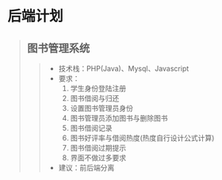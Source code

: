 # 后端计划
> ## 图书管理系统
>> - 技术栈：PHP(Java)、Mysql、Javascript
>> - 要求：
>>      1. 学生身份登陆注册
>>      2. 图书借阅与归还
>>      3. 设置图书管理员身份
>>      4. 图书管理员添加图书与删除图书
>>      5. 图书借阅记录
>>      6. 图书好评率与借阅热度(热度自行设计公式计算)
>>      7. 图书借阅过期提示
>>      8. 界面不做过多要求
>> - 建议：前后端分离